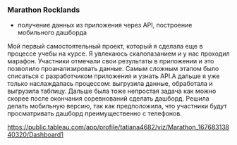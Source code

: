 ### Marathon Rocklands
* получение данных из приложения через API, построение мобильного дашборда

Мой первый самостоятельный проект, который я сделала еще в процессе учебы на курсе. Я увлекаюсь скалолазанием и у нас проходил марафон. Участники отмечали свои результаты в приложении и это позволило проанализировать данные. Самым сложным этапом было списаться с разработчиком приложения и узнать API.А дальше я уже только наслаждалась процессом: выгрузила данные, обработала и выгрузила таблицу. Дальше была тоже непростая задача как можно скорее после окончания соревнований сделать дашборд. Решила делать мобильную версию, так как предположила, что участники будут просматривать дашборд преимущественно с телефонов. 

https://public.tableau.com/app/profile/tatiana4682/viz/Marathon_16768313840320/Dashboard1

